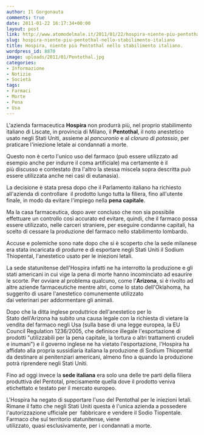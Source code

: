 ```yaml
---
author: Il Gorgonauta
comments: true
date: 2011-01-22 16:17:34+00:00
layout: post
link: http://www.atomodelmale.it/2011/01/22/hospira-niente-piu-pentothal-nello-stabilimento-italiano/
slug: hospira-niente-piu-pentothal-nello-stabilimento-italiano
title: Hospira, niente più Pentothal nello stabilimento italiano.
wordpress_id: 8870
image: uploads/2011/01/Pentothal.jpg
categories:
- Informazione
- Notizie
- Società
tags:
- Farmaci
- Morte
- Pena
- Usa
---
```



L'azienda farmaceutica **Hospira** non produrrà più, nel proprio stabilimento italiano di Liscate, in provincia di Milano, il **Pentothal**, il noto anestetico usato negli Stati Uniti, assieme al _pancuronio_ e al _cloruro di potassio_, per praticare l'iniezione letale ai condannati a morte.

Questo non è certo l'unico uso del farmaco (può essere utilizzato ad esempio anche per indurre il coma artificiale) ma certamente è il più discusso e contestato (tra l'altro la stessa miscela sopra descritta può essere utilizzata anche nei casi di eutanasia).

La decisione è stata presa dopo che il Parlamento italiano ha richiesto all'azienda di controllare  il prodotto lungo tutta la filiera, fino all'utente finale, in modo da evitare l'impiego nella **pena capitale**.

Ma la casa farmaceutica, dopo aver concluso che non sia possibile effettuare un controllo così accurato ed evitare, quindi, che il farmaco possa essere utilizzato, nelle carceri straniere, per eseguire condanne capitali, ha scelto di cessare la produzione del farmaco nello stabilimento lombardo.

Accuse e polemiche sono nate dopo che si è scoperto che la sede milanese era stata incaricata di produrre e di esportare negli Stati Uniti il Sodium Thiopental, l'anestetico usato per le iniezioni letali.

La sede statunitense dell'Hospira infatti ne ha interrotto la produzione e gli stati americani in cui vige la pena di morte hanno incominciato ad esaurire le scorte. Per ovviare al problema qualcuno, come l'**Arizona**, si è rivolto ad altre aziende farmaceutiche mentre altri, come lo stato dell'Oklahoma, ha suggerito di usare l'anestetico comunemente utilizzato dai veterinari per addormentare gli animali.

Dopo che la ditta inglese produttrice dell'anestetico per lo Stato dell'Arizona ha subito una causa legale con la richiesta di vietare la vendita del farmaco negli Usa (sulla base di una legge europea, la EU Council Regulation 1236/2005, che definisce illegale l'esportazione di prodotti "utilizzabili per la pena capitale, la tortura o altri trattamenti crudeli e inumani") e il governo inglese ne ha vietato l'esportazione, l'Hospira ha affidato alla propria sussidiaria italiana la produzione di Sodium Thiopental da destinare ai penitenziari americani, almeno fino a quando la produzione potrà riprendere negli Stati Uniti.

Fino ad oggi invece la **sede italiana** era solo una delle tre parti della filiera produttiva del Pentotal, precisamente quella dove il prodotto veniva etichettato e testato per il mercato europeo.

L'Hospira ha negato di supportare l'uso del Pentothal per le iniezioni letali. Rimane il fatto che negli Stati Uniti questa è l'unica azienda a possedere l'autorizzazione ufficiale per  fabbricare e vendere il Sodio Tiopentale. Farmaco che sul territorio statunitense, viene utilizzato, quasi esclusivamente, per i condannati a morte.
